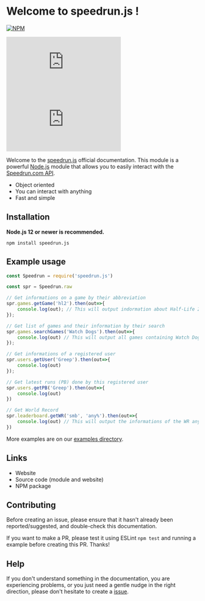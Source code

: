 # Welcome to speedrun.js !

 [![NPM](https://nodei.co/npm/speedrun.js.png?downloads=true&stars=true)](https://npmjs.org/speedrun.js)

 ![Version](https://img.shields.io/github/package-json/v/GreepTheSheep/speedrun.js?logo=npm) ![NPM](https://img.shields.io/npm/dt/speedrun.js?logo=npm)

Welcome to the [speedrun.js](https://github.com/GreepTheSheep/speedrun.js) official documentation. This module is a powerful [Node.js](https://nodejs.org/) module that allows you to easily interact with the [Speedrun.com API](https://speedrun.com/).

* Object oriented
* You can interact with anything
* Fast and simple

## Installation

**Node.js 12 or newer is recommended.**

```text
npm install speedrun.js
```

## Example usage

```javascript
const Speedrun = require('speedrun.js')

const spr = Speedrun.raw

// Get informations on a game by their abbreviation
spr.games.getGame('hl2').then(out=>{
    console.log(out); // This will output indormation about Half-Life 2
});

// Get list of games and their information by their search
spr.games.searchGames('Watch Dogs').then(out=>{
    console.log(out) // This will output all games containing Watch Dogs in the name
});

// Get informations of a registered user
spr.users.getUser('Greep').then(out=>{
    console.log(out)
});

// Get latest runs (PB) done by this registered user
spr.users.getPB('Greep').then(out=>{
    console.log(out) 
})

// Get World Record
spr.leaderboard.getWR('smb', 'any%').then(out=>{
    console.log(out) // This will output the informations of the WR any% of Super Meat Boy (and not Super Mario Bros)
})
```

More examples are on our [examples directory](https://github.com/GreepTheSheep/speedrun.js/tree/main/examples).

## Links

* Website
* Source code \(module and website\)
* NPM package

## Contributing

Before creating an issue, please ensure that it hasn't already been reported/suggested, and double-check this documentation.

If you want to make a PR, please test it using ESLint `npm test` and running a example before creating this PR. Thanks!

## Help

If you don't understand something in the documentation, you are experiencing problems, or you just need a gentle nudge in the right direction, please don't hesitate to create a [issue](https://github.com/GreepTheSheep/speedrun.js/issues).

